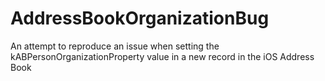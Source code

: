 AddressBookOrganizationBug
==========================

An attempt to reproduce an issue when setting the kABPersonOrganizationProperty value in a new record in the iOS Address Book

